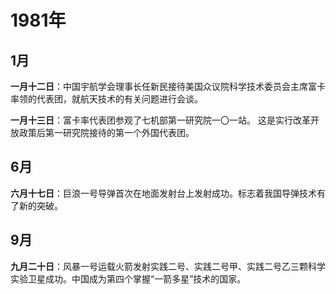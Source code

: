 # 1981年

## 1月

**一月十二日**：中国宇航学会理事长任新民接待美国众议院科学技术委员会主席富卡率领的代表团，就航天技术的有关问题进行会谈。 

**一月十三日**：富卡率代表团参观了七机部第一研究院一〇一站。 这是实行改革开放政策后第一研究院接待的第一个外国代表团。

## 6月

**六月十七日**：巨浪一号导弹首次在地面发射台上发射成功。标志着我国导弹技术有了新的突破。

## 9月

**九月二十日**：风暴一号运载火箭发射实践二号、实践二号甲、实践二号乙三颗科学实验卫星成功。中国成为第四个掌握“一箭多星”技术的国家。